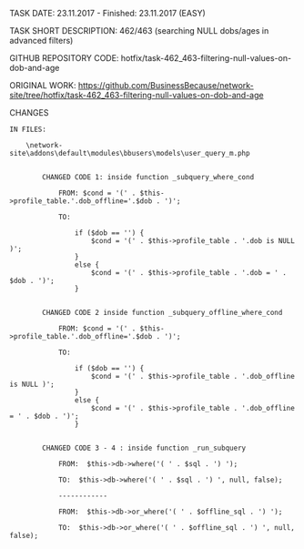 TASK DATE: 23.11.2017 - Finished: 23.11.2017 (EASY)

TASK SHORT DESCRIPTION: 462/463 (searching NULL dobs/ages in advanced filters)

GITHUB REPOSITORY CODE: hotfix/task-462_463-filtering-null-values-on-dob-and-age

ORIGINAL WORK: https://github.com/BusinessBecause/network-site/tree/hotfix/task-462_463-filtering-null-values-on-dob-and-age

CHANGES
 
	IN FILES: 
	
		\network-site\addons\default\modules\bbusers\models\user_query_m.php
		
		
			CHANGED CODE 1: inside function _subquery_where_cond 
			
				FROM: $cond = '(' . $this->profile_table.'.dob_offline='.$dob . ')';
				
				TO: 
				
					if ($dob == '') {
						$cond = '(' . $this->profile_table . '.dob is NULL )';
					} 
					else {
						$cond = '(' . $this->profile_table . '.dob = ' . $dob . ')';
					}
					
					
			CHANGED CODE 2 inside function _subquery_offline_where_cond
			
				FROM: $cond = '(' . $this->profile_table.'.dob_offline='.$dob . ')';
				
				TO: 
				
					if ($dob == '') {
						$cond = '(' . $this->profile_table . '.dob_offline is NULL )';
					} 
					else {
						$cond = '(' . $this->profile_table . '.dob_offline = ' . $dob . ')';
					}
					
					
			CHANGED CODE 3 - 4 : inside function _run_subquery 

				FROM:  $this->db->where('( ' . $sql . ') '); 
				
				TO:  $this->db->where('( ' . $sql . ') ', null, false);
				
				------------
				
				FROM:  $this->db->or_where('( ' . $offline_sql . ') ');
				
				TO:  $this->db->or_where('( ' . $offline_sql . ') ', null, false);
